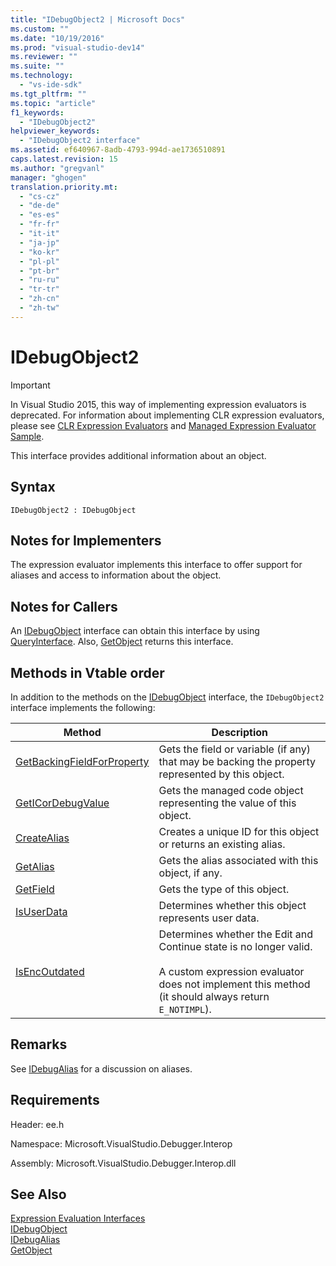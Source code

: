 ```yaml
---
title: "IDebugObject2 | Microsoft Docs"
ms.custom: ""
ms.date: "10/19/2016"
ms.prod: "visual-studio-dev14"
ms.reviewer: ""
ms.suite: ""
ms.technology: 
  - "vs-ide-sdk"
ms.tgt_pltfrm: ""
ms.topic: "article"
f1_keywords: 
  - "IDebugObject2"
helpviewer_keywords: 
  - "IDebugObject2 interface"
ms.assetid: ef640967-8adb-4793-994d-ae1736510891
caps.latest.revision: 15
ms.author: "gregvanl"
manager: "ghogen"
translation.priority.mt: 
  - "cs-cz"
  - "de-de"
  - "es-es"
  - "fr-fr"
  - "it-it"
  - "ja-jp"
  - "ko-kr"
  - "pl-pl"
  - "pt-br"
  - "ru-ru"
  - "tr-tr"
  - "zh-cn"
  - "zh-tw"
---
```

# IDebugObject2
> [!IMPORTANT]
>  In Visual Studio 2015, this way of implementing expression evaluators is deprecated. For information about implementing CLR expression evaluators, please see [CLR Expression Evaluators](https://github.com/Microsoft/ConcordExtensibilitySamples/wiki/CLR-Expression-Evaluators) and [Managed Expression Evaluator Sample](https://github.com/Microsoft/ConcordExtensibilitySamples/wiki/Managed-Expression-Evaluator-Sample).  
  
 This interface provides additional information about an object.  
  
## Syntax  
  
```  
IDebugObject2 : IDebugObject  
```  
  
## Notes for Implementers  
 The expression evaluator implements this interface to offer support for aliases and access to information about the object.  
  
## Notes for Callers  
 An [IDebugObject](../extensibility/idebugobject.md) interface can obtain this interface by using [QueryInterface](../Topic/QueryInterface.md). Also, [GetObject](../extensibility/idebugalias--getobject.md) returns this interface.  
  
## Methods in Vtable order  
 In addition to the methods on the [IDebugObject](../extensibility/idebugobject.md) interface, the `IDebugObject2` interface implements the following:  
  
|Method|Description|  
|------------|-----------------|  
|[GetBackingFieldForProperty](../extensibility/idebugobject2--getbackingfieldforproperty.md)|Gets the field or variable (if any) that may be backing the property represented by this object.|  
|[GetICorDebugValue](../extensibility/idebugobject2--geticordebugvalue.md)|Gets the managed code object representing the value of this object.|  
|[CreateAlias](../extensibility/idebugobject2--createalias.md)|Creates a unique ID for this object or returns an existing alias.|  
|[GetAlias](../extensibility/idebugobject2--getalias.md)|Gets the alias associated with this object, if any.|  
|[GetField](../extensibility/idebugobject2--getfield.md)|Gets the type of this object.|  
|[IsUserData](../extensibility/idebugobject2--isuserdata.md)|Determines whether this object represents user data.|  
|[IsEncOutdated](../extensibility/idebugobject2--isencoutdated.md)|Determines whether the Edit and Continue state is no longer valid.<br /><br /> A custom expression evaluator does not implement this method (it should always return `E_NOTIMPL`).|  
  
## Remarks  
 See [IDebugAlias](../extensibility/idebugalias.md) for a discussion on aliases.  
  
## Requirements  
 Header: ee.h  
  
 Namespace: Microsoft.VisualStudio.Debugger.Interop  
  
 Assembly: Microsoft.VisualStudio.Debugger.Interop.dll  
  
## See Also  
 [Expression Evaluation Interfaces](../extensibility/expression-evaluation-interfaces.md)   
 [IDebugObject](../extensibility/idebugobject.md)   
 [IDebugAlias](../extensibility/idebugalias.md)   
 [GetObject](../extensibility/idebugalias--getobject.md)
